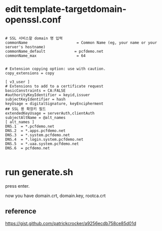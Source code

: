 # edit template-targetdomain-openssl.conf
```

# SSL 서비스할 domain 명 입력
commonName                      = Common Name (eg, your name or your server's hostname)
commonName_default             = pcfdemo.net
commonName_max                  = 64


# Extension copying option: use with caution.
copy_extensions = copy

[ v3_user ]
# Extensions to add to a certificate request
basicConstraints = CA:FALSE
#authorityKeyIdentifier = keyid,issuer
subjectKeyIdentifier = hash
keyUsage = digitalSignature, keyEncipherment
## SSL 용 확장키 필드
extendedKeyUsage = serverAuth,clientAuth
subjectAltName = @alt_names
[ alt_names ]
DNS.1  = *.pcfdemo.net
DNS.2  = *.apps.pcfdemo.net
DNS.3  = *.system.pcfdemo.net
DNS.4  = *.login.system.pcfdemo.net
DNS.5  = *.uaa.system.pcfdemo.net
DNS.6  = pcfdemo.net


```

# run generate.sh
press enter.


now you have domain.crt, domain.key, rootca.crt



## reference
https://gist.github.com/patrickcrocker/a9256ecdb758ce85d01d
